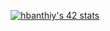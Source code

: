 [<p align="center">![hbanthiy's 42 stats](https://badge42.vercel.app/api/v2/cl1nptvpm001609ldizcjiwz5/stats?cursusId=21&coalitionId=undefined)](https://profile.intra.42.fr/users/hbanthiy)
</p>
